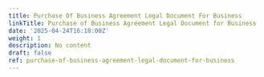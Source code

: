```yaml
---
title: Purchase Of Business Agreement Legal Document For Business
linkTitle: Purchase of Business Agreement Legal Document for Business
date: '2025-04-24T16:18:00Z'
weight: 1
description: No content
draft: false
ref: purchase-of-business-agreement-legal-document-for-business
---
```


